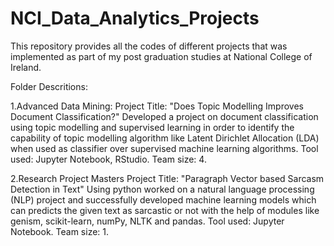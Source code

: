 # NCI_Data_Analytics_Projects

This repository provides all the codes of different projects that was implemented as part of my post graduation studies at National College of Ireland.

Folder Descritions:

1.Advanced Data Mining:
Project Title: "Does Topic Modelling Improves Document Classification?"
Developed a project on document classification using topic modelling and supervised learning in order to identify the capability of topic modelling algorithm like Latent Dirichlet Allocation (LDA) when used as classifier over supervised machine learning algorithms. Tool used: Jupyter Notebook, RStudio. Team size: 4.

2.Research Project Masters
Project Title: "Paragraph Vector based Sarcasm Detection in Text"
Using python worked on a natural language processing (NLP) project and successfully developed machine learning models which can predicts the given text as sarcastic or not with the help of modules like genism, scikit-learn, numPy, NLTK and pandas. Tool used: Jupyter Notebook. Team size: 1.

